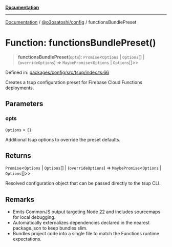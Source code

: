 [**Documentation**](../../../README.md)

***

[Documentation](../../../README.md) / [@o3osatoshi/config](../README.md) / functionsBundlePreset

# Function: functionsBundlePreset()

> **functionsBundlePreset**(`opts`): `Promise`\<`Options` \| `Options`[] \| (`overrideOptions`) => `MaybePromise`\<`Options` \| `Options`[]\>\>

Defined in: [packages/config/src/tsup/index.ts:66](https://github.com/o3osatoshi/experiment/blob/54ab00df974a3e9f8283fbcd8c611ed1e0274132/packages/config/src/tsup/index.ts#L66)

Creates a tsup configuration preset for Firebase Cloud Functions deployments.

## Parameters

### opts

`Options` = `{}`

Additional tsup options to override the preset defaults.

## Returns

`Promise`\<`Options` \| `Options`[] \| (`overrideOptions`) => `MaybePromise`\<`Options` \| `Options`[]\>\>

Resolved configuration object that can be passed directly to the tsup CLI.

## Remarks

- Emits CommonJS output targeting Node 22 and includes sourcemaps for local debugging.
- Automatically externalizes dependencies declared in the nearest package.json to keep bundles slim.
- Bundles project code into a single file to match the Functions runtime expectations.
